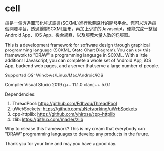 # cell
這是一個透過圖形化程式語言(SCXML)進行軟體設計的開發平台。您可以透過這個開發平台，透過繪製SCXML圖形，再加上少許的Javascript，便能完成一整組Android App、iOS App、後台網頁，以及服務大量人數的伺服器。

This is a development framework for software design through graphical programming language (SCXML, State Chart Diagram).
You can use this framework to "DRAW" a programming language in SCXML. With a little additional Javascript, you can complete a whole set of Android App, iOS App, backend web pages, and a server that serve a large number of people.

Supported OS: Windows/Linux/Mac/Android/iOS

Compiler
Visual Studio 2019
g++ 11.1.0
clang++ 5.0.1

Dependencies:
1. ThreadPool: https://github.com/Fdhvdu/ThreadPool
2. uWebSockets: https://github.com/uNetworking/uWebSockets
3. cpp-httplib: https://github.com/yhirose/cpp-httplib
4. zlib: https://github.com/madler/zlib

Why to release this framework?
This is my dream that everybody can "DRAW" programming languages to develop any products in the future. 

Thank you for your time and may you have a good day.